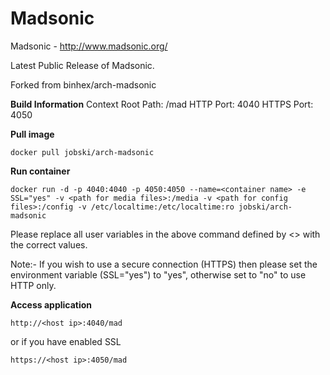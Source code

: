 Madsonic
=========

Madsonic - http://www.madsonic.org/

Latest Public Release of Madsonic.

Forked from binhex/arch-madsonic

**Build Information**
Context Root Path: /mad
HTTP Port: 4040
HTTPS Port: 4050

**Pull image**

```
docker pull jobski/arch-madsonic
```

**Run container**

```
docker run -d -p 4040:4040 -p 4050:4050 --name=<container name> -e SSL="yes" -v <path for media files>:/media -v <path for config files>:/config -v /etc/localtime:/etc/localtime:ro jobski/arch-madsonic
```

Please replace all user variables in the above command defined by <> with the correct values.

Note:- If you wish to use a secure connection (HTTPS) then please set the environment variable (SSL="yes") to "yes", otherwise set to "no" to use HTTP only.

**Access application**

```
http://<host ip>:4040/mad
```

or if you have enabled SSL

```
https://<host ip>:4050/mad
```
